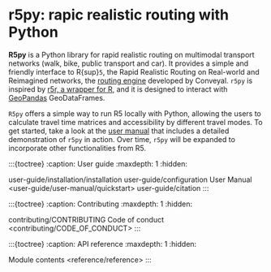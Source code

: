 # r5py: rapic realistic routing with Python

**R5py** is a Python library for rapid realistic routing on multimodal
transport networks (walk, bike, public transport and car).  It provides a
simple and friendly interface to R{sup}`5`, the Rapid Realistic Routing on
Real-world and Reimagined networks, the [routing
engine](https://github.com/conveyal/r5) developed by Conveyal. `r5py` is
inspired by [r5r, a wrapper for R](https://ipeagit.github.io/r5r/), and it is
designed to interact with [GeoPandas](https://geopandas.org/) GeoDataFrames.

`R5py` offers a simple way to run R5 locally with Python, allowing the users to
calculate travel time matrices and accessibility by different travel modes.  To
get started, take a look at the [user
manual](user-guide/user-manual/quickstart) that includes a detailed
demonstration of `r5py` in action.  Over time, `r5py` will be expanded to
incorporate other functionalities from R5.

:::{toctree}
:caption: User guide
:maxdepth: 1
:hidden:

user-guide/installation/installation
user-guide/configuration
User Manual <user-guide/user-manual/quickstart>
user-guide/citation
:::

:::{toctree}
:caption: Contributing
:maxdepth: 1
:hidden:

contributing/CONTRIBUTING
Code of conduct <contributing/CODE_OF_CONDUCT>
:::

:::{toctree}
:caption: API reference
:maxdepth: 1
:hidden:

Module contents <reference/reference>
:::
